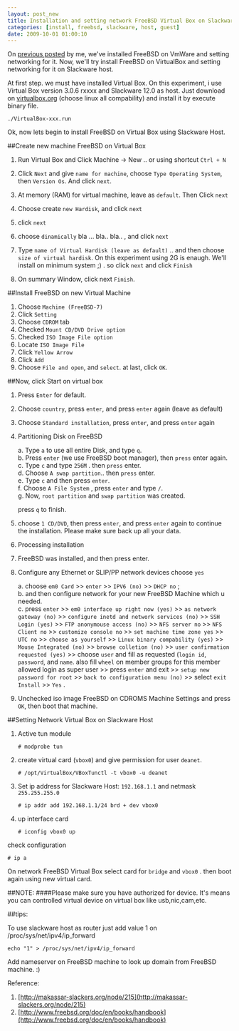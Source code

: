 ```yaml
--- 
layout: post_new
title: Installation and setting network FreeBSD Virtual Box on Slackware Host
categories: [install, freebsd, slackware, host, guest]
date: 2009-10-01 01:00:10
---
```

On <a href="/2009/06/12/installasi-freebsd-dan-setting-jaringan-freebsd-as-guest-di-vmware-server.html" target="_blank">previous posted</a> by me, we've installed FreeBSD on VmWare and setting networking for it. Now, we'll try install FreeBSD on VirtualBox and setting networking for it on Slackware host.

At first step. we must have installed Virtual Box. On this experiment, i use Virtual Box version 3.0.6 rxxxx and Slackware 12.0 as host. Just download on <a href="http://www.virtualbox.org/wiki/Linux_Downloads" target="_new">virtualbox.org</a> (choose linux all compability) and install it by execute binary file.

	./VirtualBox-xxx.run

Ok, now lets begin to install FreeBSD on Virtual Box using Slackware Host.

##Create new machine FreeBSD on Virtual Box

1. Run Virtual Box and Click Machine -&gt; New .. or using shortcut `Ctrl + N`

2. Click `Next` and give `name for machine`, choose `Type Operating System`, then `Version Os`. And click `next`.

3. At memory (RAM) for virtual machine, leave as `default`. Then Click `next`
4. Choose create `new Hardisk`, and click `next`

5. click `next`

6. choose `dinamically` bla ... bla.. bla.. , and click `next`

7. Type `name of Virtual Hardisk (leave as default)` .. and then choose `size of virtual hardisk`. On this experiment using 2G is enaugh. We'll install on minimum system ;) . so click `next` and click `Finish`

8. On summary Window, click next `Finish`.



##Install FreeBSD on new Virtual Machine

1. Choose `Machine (FreeBSD-7)`
2. Click `Setting`
3. Choose `CDROM` tab
4. Checked `Mount CD/DVD Drive option`
5. Checked `ISO Image File option`
6. Locate `ISO Image File`
7. Click `Yellow Arrow`
8. Click `Add`
9. Choose `File and open`, and `select`. at last, click `OK`.

##Now, click Start on virtual box
1. Press `Enter` for default.
2. Choose `country`, press `enter`, and press `enter` again (leave as default)
3. Choose `Standard installation`, press `enter`, and press `enter` again
4. Partitioning Disk on FreeBSD

	a. Type `a` to use all entire Disk, and type `q`.<br/>
	b. Press `enter` (we use FreeBSD boot manager), then `press` enter again.<br/>
	c. Type `c` and type `256M` . then `press` enter.<br/>
	d. Choose `A swap partition`.. then `press` enter.<br/>
	e. Type `c` and then press `enter`.<br/>
	f. Choose `A File System` , press `enter` and type `/`.<br/>
	g. Now, `root partition` and `swap partition` was created.<br/>

	press `q` to finish.

5. choose `1 CD/DVD`, then press `enter`, and press `enter` again to continue the installation. Please make sure back up all your data.
6. Processing installation
7. FreeBSD was installed, and then press enter.
8. Configure any Ethernet or SLIP/PP network devices choose `yes`
	
	a. choose `em0 Card` >> `enter` >> `IPV6 (no)` >> `DHCP no` ;<br/>
	b. and then configure network for your new FreeBSD Machine which u needed.<br/>
	c. press `enter` >> `em0 interface up right now (yes)` >> `as network gateway (no)` >>  `configure inetd and network services (no)` >> `SSH Login (yes)` >> `FTP anonymouse access (no)` >> `NFS server no` >> `NFS Client no` >> `customize console no` >> `set machine time zone yes` >> `UTC no` >> `choose as yourself` >> `Linux binary compability (yes)` >> `Mouse Integrated (no)` >> `browse colletion (no)` >> `user confirmation requested (yes)` >> choose `user` and fill as requested (`login id`, `password`, and `name`. also fill `wheel` on member groups for this member allowed login as super user >> press `enter` and exit >> `setup new password for root` >> `back to configuration menu (no)` >> select `exit Install` >> `Yes` .<br/>


9. Unchecked iso image FreeBSD on CDROMS Machine Settings and press `OK`, then boot that machine.


##Setting Network Virtual Box on Slackware Host

1. Active tun module

	`# modprobe tun`

2. create virtual card (`vbox0`) and give permission for user `deanet`.

	`# /opt/VirtualBox/VBoxTunctl -t vbox0 -u deanet`

3. Set ip address for Slackware Host: `192.168.1.1` and netmask `255.255.255.0`

	`# ip addr add 192.168.1.1/24 brd + dev vbox0`

4. up interface card

	`# iconfig vbox0 up`

check configuration
	
	# ip a

On network FreeBSD Virtual Box select card for `bridge` and `vbox0` . then boot again using new virtual card.

##NOTE:
####Please make sure you have authorized for device. It's means you can controlled virtual device on virtual box like usb,nic,cam,etc.

##tips:

To use slackware host as router just add value 1 on /proc/sys/net/ipv4/ip_forward

	echo "1" > /proc/sys/net/ipv4/ip_forward

Add nameserver on FreeBSD machine to look up domain from FreeBSD machine. :)

Reference:
1. [http://makassar-slackers.org/node/215](http://makassar-slackers.org/node/215)
2. [http://www.freebsd.org/doc/en/books/handbook](http://www.freebsd.org/doc/en/books/handbook)

